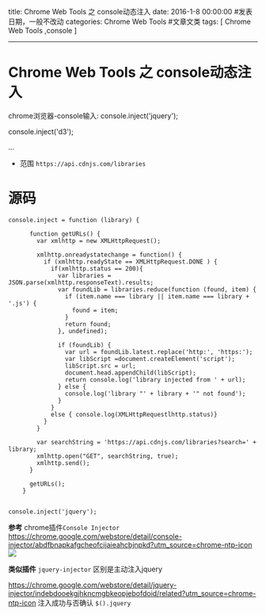 title: Chrome Web Tools 之 console动态注入
date: 2016-1-8 00:00:00 #发表日期，一般不改动
categories:  Chrome Web Tools  #文章文类
tags: [ Chrome Web Tools ,console ]


---
# Chrome Web Tools 之 console动态注入
chrome浏览器-console输入:
console.inject('jquery');

console.inject('d3');

...


* 范围 `https://api.cdnjs.com/libraries`


# 源码
```
console.inject = function (library) {
 
      function getURLs() {
        var xmlhttp = new XMLHttpRequest();
 
        xmlhttp.onreadystatechange = function() {
          if (xmlhttp.readyState == XMLHttpRequest.DONE ) {
            if(xmlhttp.status == 200){
              var libraries = JSON.parse(xmlhttp.responseText).results;
              var foundLib = libraries.reduce(function (found, item) {
                if (item.name === library || item.name === library + '.js') {
                  found = item;
                }
                return found;
              }, undefined);
 
              if (foundLib) {
                var url = foundLib.latest.replace('http:', 'https:');
                var libScript =document.createElement('script');
                libScript.src = url;
                document.head.appendChild(libScript);
                return console.log('library injected from ' + url);
              } else {
                console.log('library "' + library + '" not found');
              }
            }
            else { console.log(XMLHttpRequestlhttp.status)}
          }
        }
 
        var searchString = 'https://api.cdnjs.com/libraries?search=' + library;
        xmlhttp.open("GET", searchString, true);
        xmlhttp.send();
      }
 
      getURLs();
    }


console.inject('jquery'); 

```


**参考**
chrome插件`Console Injector`
https://chrome.google.com/webstore/detail/console-injector/abdfbnapkafgcheofcijaieahcbjnpkd?utm_source=chrome-ntp-icon
![]( http://7xnbs3.com1.z0.glb.clouddn.com/16-2-23/45182493.jpg)


**类似插件**
`jquery-injector` 区别是主动注入jquery

https://chrome.google.com/webstore/detail/jquery-injector/indebdooekgjhkncmgbkeopjebofdoid/related?utm_source=chrome-ntp-icon
注入成功与否确认 `$().jquery`


<!-- more -->
